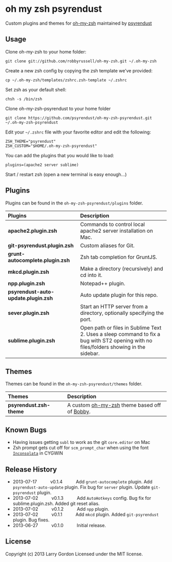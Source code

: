 # oh my zsh psyrendust

Custom plugins and themes for [oh-my-zsh](https://github.com/robbyrussell/oh-my-zsh) maintained by [psyrendust](https://github.com/psyrendust)

## Usage

Clone oh-my-zsh to your home folder:

```shell
git clone git://github.com/robbyrussell/oh-my-zsh.git ~/.oh-my-zsh
```

Create a new zsh config by copying the zsh template we’ve provided:

```shell
cp ~/.oh-my-zsh/templates/zshrc.zsh-template ~/.zshrc
```

Set zsh as your default shell:

```shell
chsh -s /bin/zsh
```

Clone oh-my-zsh-psyrendust to your home folder

```shell
git clone https://github.com/psyrendust/oh-my-zsh-psyrendust.git ~/.oh-my-zsh-psyrendust
```

Edit your `~/.zshrc` file with your favorite editor and edit the following:

```shell
ZSH_THEME="psyrendust"
ZSH_CUSTOM="$HOME/.oh-my-zsh-psyrendust"
```

You can add the plugins that you would like to load:

```shell
plugins=(apache2 server sublime)
```

Start / restart zsh (open a new terminal is easy enough…)

## Plugins

Plugins can be found in the `oh-my-zsh-psyrendust/plugins` folder.

| Plugins | Description |
|:--------|:------------|
| **apache2.plugin.zsh**                | Commands to control local apache2 server installation on Mac. |
| **git-psyrendust.plugin.zsh**         | Custom aliases for Git. |
| **grunt-autocomplete.plugin.zsh**     | Zsh tab completion for GruntJS. |
| **mkcd.plugin.zsh**                   | Make a directory (recursively) and cd into it. |
| **npp.plugin.zsh**                    | Notepad++ plugin. |
| **psyrendust-auto-update.plugin.zsh** | Auto update plugin for this repo. |
| **sever.plugin.zsh**                  | Start an HTTP server from a directory, optionally specifying the port. |
| **sublime.plugin.zsh**                | Open path or files in Sublime Text 2. Uses a sleep command to fix a bug with ST2 opening with no files/folders showing in the sidebar. |

## Themes

Themes can be found in the `oh-my-zsh-psyrendust/themes` folder.

| Themes | Description |
|:--------|:------------|
| **psyrendust.zsh-theme** | A custom [oh-my-zsh](https://github.com/robbyrussell/oh-my-zsh) theme based off of [Bobby](https://github.com/revans/bash-it/blob/master/themes/bobby/bobby.theme.bash). |

## Known Bugs

 - Having issues getting `subl` to work as the git `core.editor` on Mac
 - Zsh prompt gets cut off for `scm_prompt_char` when using the font [`Inconsolata`](http://levien.com/type/myfonts/inconsolata.html) in CYGWIN

## Release History

 - 2013-07-17   v0.1.4   Add `grunt-autocomplete` plugin. Add `psyrendust-auto-update` plugin. Fix bug for `server` plugin. Update `git-psyrendust` plugin.
 - 2013-07-02   v0.1.3   Add `AutoHotkeys` config. Bug fix for sublime.plugin.zsh. Added git reset alias.
 - 2013-07-02   v0.1.2   Add `npp` plugin.
 - 2013-07-02   v0.1.1   Add `mkcd` plugin. Added `git-psyrendust` plugin. Bug fixes.
 - 2013-06-27   v0.1.0   Initial release.

## License
Copyright (c) 2013 Larry Gordon
Licensed under the MIT license.
